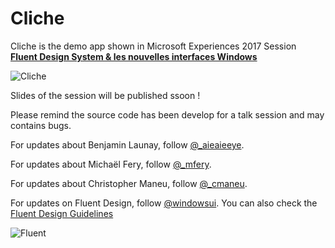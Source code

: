 # Cliche
Cliche is the demo app shown in Microsoft Experiences 2017 Session [**Fluent Design System & les nouvelles interfaces Windows**](https://experiences17.microsoft.fr/session/86164eda-7a61-e711-80c2-000d3a210b7f "allay")

![Cliche](/images/cliche.png)

Slides of the session will be published ssoon !

Please remind the source code has been develop for a talk session and may contains bugs.

For updates about Benjamin Launay, follow [@_aieaieeye](http://twitter.com/AieAieEye "@AieAieEye on Twitter").

For updates about Michaël Fery, follow [@_mfery](http://twitter.com/windowsui "@_mfery on Twitter").

For updates about Christopher Maneu, follow [@_cmaneu](http://twitter.com/cmaneu "@cmaneu on Twitter").


For updates on Fluent Design, follow [@windowsui](http://twitter.com/windowsui "@windowsui on Twitter").
You can also check the [Fluent Design Guidelines](http://fluent.microsoft.com/)

![Fluent](/images/fluent.png)
